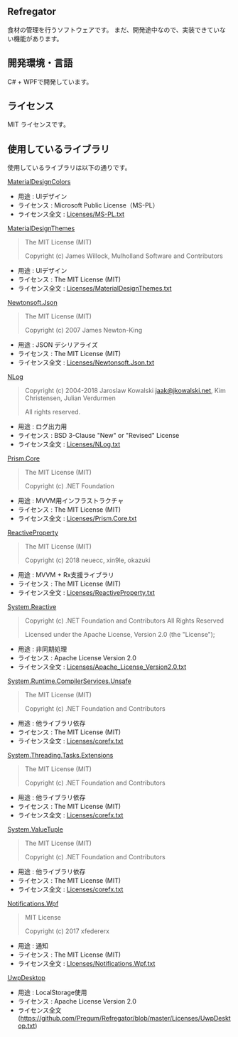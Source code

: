 ## Refregator

食材の管理を行うソフトウェアです。
まだ、開発途中なので、実装できていない機能があります。

## 開発環境・言語
C# + WPFで開発しています。 

## ライセンス
MIT ライセンスです。

## 使用しているライブラリ
使用しているライブラリは以下の通りです。

[MaterialDesignColors](https://github.com/MaterialDesignInXAML/MaterialDesignInXamlToolkit)
* 用途 : UIデザイン
* ライセンス : Microsoft Public License（MS-PL）
* ライセンス全文 : [Licenses/MS-PL.txt](https://github.com/Pregum/Refregator/blob/master/Licenses/MS-PL.txt)

[MaterialDesignThemes](https://github.com/MaterialDesignInXAML/MaterialDesignInXamlToolkit)
> The MIT License (MIT)
> 
> Copyright (c) James Willock,  Mulholland Software and Contributors
* 用途 : UIデザイン
* ライセンス : The MIT License (MIT)
* ライセンス全文 : [Licenses/MaterialDesignThemes.txt](https://github.com/Pregum/Refregator/blob/master/Licenses/MaterialDesignThemes.txt)

[Newtonsoft.Json](https://www.newtonsoft.com/json)
> The MIT License (MIT)
> 
> Copyright (c) 2007 James Newton-King
* 用途 : JSON デシリアライズ
* ライセンス : The MIT License (MIT)
* ライセンス全文 : [Licenses/Newtonsoft.Json.txt](https://github.com/Pregum/Refregator/blob/master/Licenses/Newtonsoft.Json.txt)

[NLog](https://nlog-project.org/)
> Copyright (c) 2004-2018 Jaroslaw Kowalski <jaak@jkowalski.net>, Kim Christensen, Julian Verdurmen
> 
> All rights reserved.
* 用途 : ログ出力用
* ライセンス : BSD 3-Clause "New" or "Revised" License
* ライセンス全文 : [Licenses/NLog.txt](https://github.com/Pregum/Refregator/blob/master/Licenses/NLog.txt)

[Prism.Core](https://github.com/PrismLibrary/Prism)
> The MIT License (MIT)
> 
> Copyright (c) .NET Foundation
* 用途 : MVVM用インフラストラクチャ
* ライセンス : The MIT License (MIT)
* ライセンス全文 : [Licenses/Prism.Core.txt](https://github.com/Pregum/Refregator/blob/master/Licenses/Prism.Core.txt)

[ReactiveProperty](https://github.com/runceel/ReactiveProperty)
> The MIT License (MIT)
> 
> Copyright (c) 2018 neuecc, xin9le, okazuki
* 用途 : MVVM + Rx支援ライブラリ
* ライセンス : The MIT License (MIT)
* ライセンス全文 : [Licenses/ReactiveProperty.txt](https://github.com/Pregum/Refregator/blob/master/Licenses/ReactiveProperty.txt)

[System.Reactive](https://github.com/dotnet/reactive)
> Copyright (c) .NET Foundation and Contributors
> All Rights Reserved
> 
> Licensed under the Apache License, Version 2.0 (the "License"); 
* 用途 : 非同期処理
* ライセンス : Apache License Version 2.0 
* ライセンス全文 : [Licenses/Apache_License_Version2.0.txt](https://github.com/Pregum/Refregator/blob/master/Licenses/Apache_License_Version2.0.txt)

[System.Runtime.CompilerServices.Unsafe](https://www.microsoft.com/net)
> The MIT License (MIT)
> 
> Copyright (c) .NET Foundation and Contributors
* 用途 : 他ライブラリ依存
* ライセンス : The MIT License (MIT)
* ライセンス全文 : [Licenses/corefx.txt](https://github.com/Pregum/Refregator/blob/master/Licenses/corefx.txt)

[System.Threading.Tasks.Extensions](https://www.microsoft.com/net)
> The MIT License (MIT)
> 
> Copyright (c) .NET Foundation and Contributors
* 用途 : 他ライブラリ依存
* ライセンス : The MIT License (MIT)
* ライセンス全文 : [Licenses/corefx.txt](https://github.com/Pregum/Refregator/blob/master/Licenses/corefx.txt)

[System.ValueTuple](https://www.microsoft.com/net)
> The MIT License (MIT)
> 
> Copyright (c) .NET Foundation and Contributors
* 用途 : 他ライブラリ依存
* ライセンス : The MIT License (MIT)
* ライセンス全文 : [Licenses/corefx.txt](https://github.com/Pregum/Refregator/blob/master/Licenses/corefx.txt)

[Notifications.Wpf](https://github.com/Federerer/Notifications.Wpf)
> MIT License
> 
> Copyright (c) 2017 xfedererx
* 用途 : 通知
* ライセンス : The MIT License (MIT)
* ライセンス全文 : [LIcenses/Notifications.Wpf.txt](https://github.com/Pregum/Refregator/blob/master/Licenses/Notifications.Wpf.txt) 

[UwpDesktop](https://github.com/ljw1004/uwp-desktop/blob/master/README.md)
* 用途 : LocalStorage使用
* ライセンス : Apache License Version 2.0 
* ライセンス全文(https://github.com/Pregum/Refregator/blob/master/Licenses/UwpDesktop.txt)
